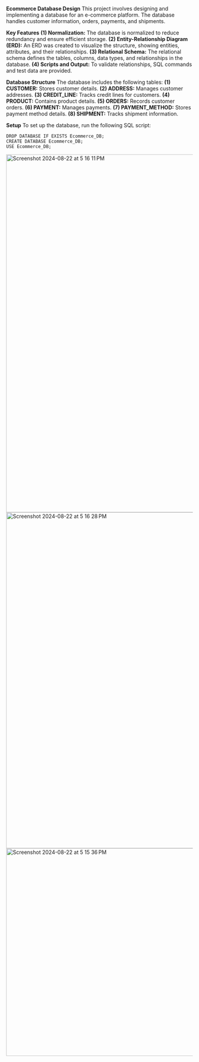 **Ecommerce Database Design**
  This project involves designing and implementing a database for an e-commerce platform. The database handles customer information, orders, payments, and shipments.

**Key Features**
  **(1) Normalization:** The database is normalized to reduce redundancy and ensure efficient storage.
  **(2) Entity-Relationship Diagram (ERD):** An ERD was created to visualize the structure, showing entities, attributes, and their relationships.
  **(3) Relational Schema:** The relational schema defines the tables, columns, data types, and relationships in the database.
  **(4) Scripts and Output:** To validate relationships, SQL commands and test data are provided.

**Database Structure**
The database includes the following tables:
  **(1) CUSTOMER:** Stores customer details.
  **(2) ADDRESS:** Manages customer addresses.
  **(3) CREDIT_LINE:** Tracks credit lines for customers.
  **(4) PRODUCT:** Contains product details.
  **(5) ORDERS:** Records customer orders.
  **(6) PAYMENT:** Manages payments.
  **(7) PAYMENT_METHOD:** Stores payment method details.
  **(8) SHIPMENT:** Tracks shipment information.
  
**Setup**
  To set up the database, run the following SQL script:
  
    DROP DATABASE IF EXISTS Ecommerce_DB;
    CREATE DATABASE Ecommerce_DB;
    USE Ecommerce_DB;
   

<img width="963" alt="Screenshot 2024-08-22 at 5 16 11 PM" src="https://github.com/user-attachments/assets/73ec9c0f-2991-47f9-8596-c2df1eb36f93">
<img width="904" alt="Screenshot 2024-08-22 at 5 16 28 PM" src="https://github.com/user-attachments/assets/3b5cda6c-3e8b-48a5-90ca-6883721892fa">
<img width="559" alt="Screenshot 2024-08-22 at 5 15 36 PM" src="https://github.com/user-attachments/assets/b54e6202-b437-4f2a-9ec2-4a9a7155488f">
